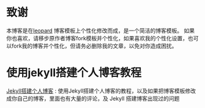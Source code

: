 
# 致谢

本博客是在[leopard](http://baixin.io) 博客模板上个性化修改而成，是一个简洁的博客模板。
如果你也喜欢，请移步原作者博客fork模板并个性化，如果喜欢我的个性化设置，也可以fork我的博客并个性化，但请务必删除我的文章，以免对你造成困扰。

# 使用jekyll搭建个人博客教程

[Jekyll搭建个人博客](http://baixin.io/2016/10/jekyll_tutorials1/)  :  使用Jekyll搭建个人博客的教程，以及如果把博客模板修改成你自己的博客，里面也有大量的评论，及 Jekyll 搭建博客出现过的问题